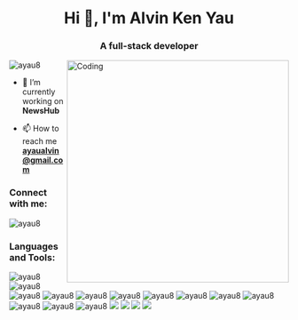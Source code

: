 <h1 align="center">Hi 👋, I'm Alvin Ken Yau</h1>
<h3 align="center">A full-stack developer</h3>
<img align="right" alt="Coding" width="400" src="https://media.tenor.com/NOYF3f82b_gAAAAC/programmer.gif">

<p align="left"> <img src="https://komarev.com/ghpvc/?username=ayau8&label=Profile%20views&color=0e75b6&style=flat" alt="ayau8" /> </p>
 

- 🔭 I’m currently working on **NewsHub**

- 📫 How to reach me **ayaualvin@gmail.com**

<h3 align="left">Connect with me:</h3>
<p align="left">
  <img src="https://img.shields.io/badge/JavaScript-F7DF1E?style=for-the-badge&logo=linkedin&logoColor=black" alt="ayau8" />
</p>

<h3 align="left">Languages and Tools:</h3>
<p>
  <img src="https://img.shields.io/badge/JavaScript-F7DF1E?style=for-the-badge&logo=javascript&logoColor=black" alt="ayau8" />
  <img src="https://img.shields.io/badge/HTML5-E34F26?style=for-the-badge&logo=html5&logoColor=white" alt="ayau8" />
  <img src="https://img.shields.io/badge/CSS3-1572B6?style=for-the-badge&logo=css3&logoColor=white" alt="ayau8" />
  <img src="https://img.shields.io/badge/TypeScript-007ACC?style=for-the-badge&logo=typescript&logoColor=white" alt="ayau8" />
  <img src="https://img.shields.io/badge/Ruby-CC342D?style=for-the-badge&logo=ruby&logoColor=white" alt="ayau8" />
  <img src="https://img.shields.io/badge/React-20232A?style=for-the-badge&logo=react&logoColor=61DAFB" alt="ayau8" />
  <img src="https://img.shields.io/badge/styled--components-DB7093?style=for-the-badge&logo=styled-components&logoColor=white" alt="ayau8" />
  <img src="https://img.shields.io/badge/React_Router-CA4245?style=for-the-badge&logo=react-router&logoColor=white" alt="ayau8" />
  <img src="https://img.shields.io/badge/Ruby_on_Rails-CC0000?style=for-the-badge&logo=ruby-on-rails&logoColor=white" alt="ayau8" />
  <img src="https://img.shields.io/badge/PostgreSQL-316192?style=for-the-badge&logo=postgresql&logoColor=white" alt="ayau8" />
  <img src="https://img.shields.io/badge/MongoDB-4EA94B?style=for-the-badge&logo=mongodb&logoColor=white" alt="ayau8" />
  <img src="https://img.shields.io/badge/Visual_Studio_Code-0078D4?style=for-the-badge&logo=visual%20studio%20code&logoColor=white" alt="ayau8" />
  <img src="https://img.shields.io/badge/GIT-E44C30?style=for-the-badge&logo=git&logoColor=white" alt="ayau8" />
  <img src="https://img.shields.io/badge/next.js-000000?style=for-the-badge&logo=nextdotjs&logoColor=white" />
  <img src="https://img.shields.io/badge/firebase-ffca28?style=for-the-badge&logo=firebase&logoColor=black" />
  <img src="https://img.shields.io/badge/Material%20UI-007FFF?style=for-the-badge&logo=mui&logoColor=white" />
  <img src="https://img.shields.io/badge/nestjs-%23E0234E.svg?style=for-the-badge&logo=nestjs&logoColor=white" />
</p>
